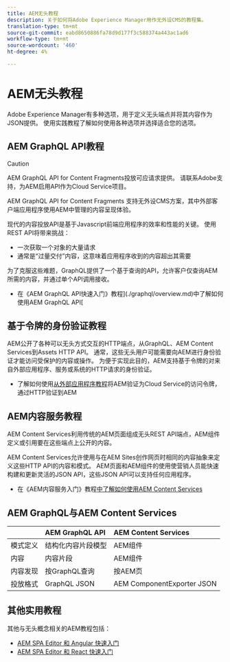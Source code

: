 ```yaml
---
title: AEM无头教程
description: 关于如何将Adobe Experience Manager用作无外设CMS的教程集。
translation-type: tm+mt
source-git-commit: eabd8650886fa78d9d177f3c588374a443ac1ad6
workflow-type: tm+mt
source-wordcount: '460'
ht-degree: 4%

---
```



# AEM无头教程

Adobe Experience Manager有多种选项，用于定义无头端点并将其内容作为JSON提供。 使用实践教程了解如何使用各种选项并选择适合您的选项。

## AEM GraphQL API教程

>[!CAUTION]
>
> AEM GraphQL API for Content Fragments投放可应请求提供。
> 请联系Adobe支持，为AEM启用API作为Cloud Service项目。

AEM GraphQL API for Content Fragments
支持无外设CMS方案，其中外部客户端应用程序使用AEM中管理的内容呈现体验。

现代的内容投放API是基于Javascript前端应用程序的效率和性能的关键。 使用REST API将带来挑战：

* 一次获取一个对象的大量请求
* 通常是“过量交付”内容，这意味着应用程序收到的内容超出其需要

为了克服这些难题，GraphQL提供了一个基于查询的API，允许客户仅查询AEM所需的内容，并通过单个API调用接收。

* 在《AEM GraphQL API快速入门》教程](./graphql/overview.md)中了解如何使用AEM GraphQL API[

## 基于令牌的身份验证教程

AEM公开了各种可以无头方式交互的HTTP端点，从GraphQL、AEM Content Services到Assets HTTP API。 通常，这些无头用户可能需要向AEM进行身份验证才能访问受保护的内容或操作。 为便于实现此目的，AEM支持基于令牌的对来自外部应用程序、服务或系统的HTTP请求的身份验证。

* 了解如何使用[从外部应用程序教程](./authentication/overview.md)将AEM验证为Cloud Service的访问令牌，通过HTTP验证到AEM

## AEM内容服务教程

AEM Content Services利用传统的AEM页面组成无头REST API端点，AEM组件定义或引用要在这些端点上公开的内容。

AEM Content Services允许使用与在AEM Sites创作网页时相同的内容抽象来定义这些HTTP API的内容和模式。 AEM页面和AEM组件的使用使营销人员能快速构建和更新灵活的JSON API，这些JSON API可以支持任何应用程序。

* 在《AEM内容服务入门》教程[中了解如何使用AEM Content Services](./content-services/overview.md)

## AEM GraphQL与AEM Content Services

|  | AEM GraphQL API | AEM Content Services |
|--------------------------------|:-----------------|:---------------------|
| 模式定义 | 结构化内容片段模型 | AEM组件 |
| 内容 | 内容片段 | AEM组件 |
| 内容发现 | 按GraphQL查询 | 按AEM页 |
| 投放格式 | GraphQL JSON | AEM ComponentExporter JSON |

## 其他实用教程

其他与无头概念相关的AEM教程包括：

* [AEM SPA Editor 和 Angular 快速入门](https://experienceleague.adobe.com/docs/experience-manager-learn/spa-angular-tutorial/overview.html)
* [AEM SPA Editor 和 React 快速入门](https://experienceleague.adobe.com/docs/experience-manager-learn/spa-react-tutorial/overview.html)